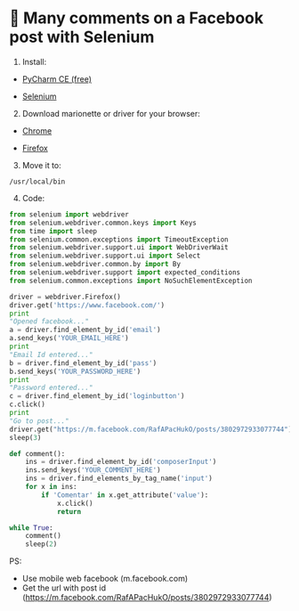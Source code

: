 🤖 Many comments on a Facebook post with Selenium
===

1. Install:

* <a href="https://www.jetbrains.com/es-es/pycharm/download/#section=mac">PyCharm CE (free)</a>

* <a href="https://stackoverflow.com/questions/24333330/using-selenium-with-pycharm-ce">Selenium</a>


2. Download marionette or driver for your browser:


* <a href="https://sites.google.com/a/chromium.org/chromedriver/downloads">Chrome</a>

* <a href="https://github.com/mozilla/geckodriver/releasesSafari:https://webkit.org/blog/6900/webdriver-support-in-safari-10/">Firefox</a>

3. Move it to:

```
/usr/local/bin
```

4. Code:

```python
from selenium import webdriver
from selenium.webdriver.common.keys import Keys
from time import sleep
from selenium.common.exceptions import TimeoutException
from selenium.webdriver.support.ui import WebDriverWait
from selenium.webdriver.support.ui import Select
from selenium.webdriver.common.by import By
from selenium.webdriver.support import expected_conditions
from selenium.common.exceptions import NoSuchElementException

driver = webdriver.Firefox()
driver.get('https://www.facebook.com/')
print
"Opened facebook..."
a = driver.find_element_by_id('email')
a.send_keys('YOUR_EMAIL_HERE')
print
"Email Id entered..."
b = driver.find_element_by_id('pass')
b.send_keys('YOUR_PASSWORD_HERE')
print
"Password entered..."
c = driver.find_element_by_id('loginbutton')
c.click()
print
"Go to post..."
driver.get("https://m.facebook.com/RafAPacHukO/posts/3802972933077744")
sleep(3)

def comment():
    ins = driver.find_element_by_id('composerInput')
    ins.send_keys('YOUR_COMMENT_HERE')
    ins = driver.find_elements_by_tag_name('input')
    for x in ins:
        if 'Comentar' in x.get_attribute('value'):
            x.click()
            return

while True:
    comment()
    sleep(2)

```

PS: 

* Use mobile web facebook (m.facebook.com)
* Get the url with post id (https://m.facebook.com/RafAPacHukO/posts/3802972933077744)


